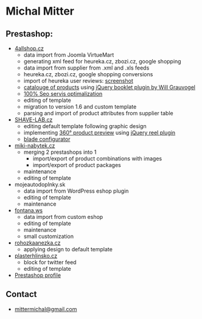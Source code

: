 Michal Mitter
==========
## Prestashop:
- [4allshop.cz](http://4allshop.cz)
  - data import from Joomla VirtueMart
  - generating xml feed for heureka.cz, zbozi.cz, google shopping
  - data import from supplier from .xml and .xls feeds
  - heureka.cz, zbozi.cz, google shopping conversions
  - import of heureka user reviews: [screenshot](Clipboard02.png)
  - [catalouge of products](http://4allshop.cz/vanocni-katalog) using [jQuery booklet plugin by Will Grauvogel](http://www.builtbywill.com/code/booklet/)
  - [100% Seo servis optimalization](http://seo-servis.cz/source-zdrojovy-kod/10892633)
  - editing of template
  - migration to version 1.6 and custom template
  - parsing and import of product attributes from supplier table
- [SHAVE-LAB.cz](http://shave-lab.cz)
  - editing default template following graphic design
  - implementing [360° product preview](http://shave-lab.cz/panske/21-holici-set-aon-s-britem-p6) using [jQuery reel plugin](http://jquery.vostrel.cz/reel)
  - [blade configurator](https://shave-lab.cz/konfigurator-strojky?muzi)
- [miki-nabytek.cz](https://web.archive.org/web/20170228004855/http://miki-nabytek.cz)
  - merging 2 prestashops into 1
     - import/export of product combinations with images
     - import/export of product packages
  - maintenance
  - editing of template
- mojeautodoplnky.sk
  - data import from WordPress eshop plugin
  - editing of template
  - maintenance
- [fontana.ws](http://fontana.ws)
  - data import from custom eshop
  - editing of template
  - maintenance
  - small customization
- [rohozkaanezka.cz](http://rohozkaanezka.cz)
  - applying design to default template
- [plasterhlinsko.cz](https://plasterhlinsko.cz)
  - block for twitter feed
  - editing of template
- [Prestashop profile](http://www.prestashop.com/forums/user/627060-kimi/)

## Contact
- mittermichal@gmail.com

